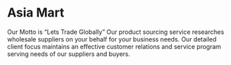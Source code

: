 # Asia Mart

Our Motto is “Lets Trade Globally”
Our product sourcing service researches wholesale suppliers on your behalf for your business needs. Our detailed client focus maintains an effective customer relations and service program serving needs of our suppliers and buyers.

